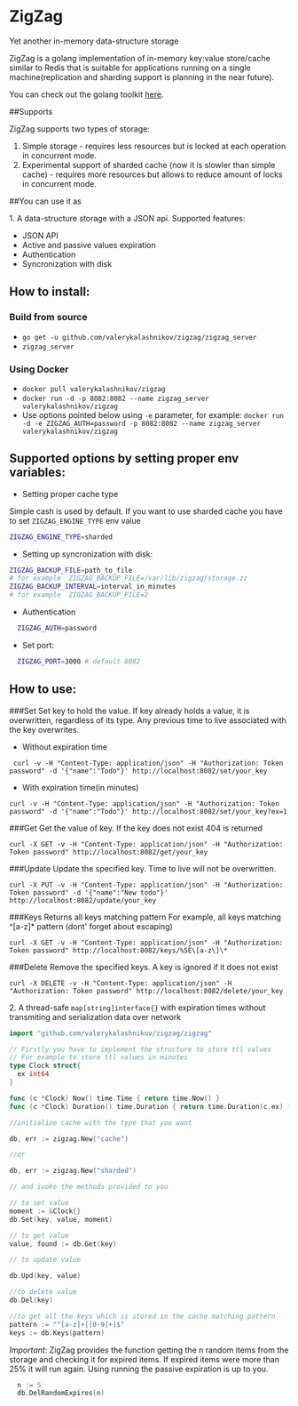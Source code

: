 # ZigZag
Yet another in-memory data-structure storage

ZigZag is a golang implementation of in-memory key:value store/cache similar to Redis that is suitable for applications running on a single machine(replication and sharding support is planning in the near future).

You can check out the golang toolkit [here](https://github.com/valerykalashnikov/thunder).

##Supports

ZigZag supports two types of storage:

1. Simple storage - requires less resources but is locked at each operation in concurrent mode.
2. Experimental support of sharded cache (now it is slowler than simple cache) - requires more resources but allows to reduce amount of locks in concurrent mode.

##You can use it as

1\. A data-structure storage with a JSON api.
  Supported features:
  * JSON API
  * Active and passive values expiration
  * Authentication
  * Syncronization with disk

## How to install:

### Build from source
* ```go get -u github.com/valerykalashnikov/zigzag/zigzag_server```
* ```zigzag_server```

### Using Docker

* ```docker pull valerykalashnikov/zigzag```
* ```docker run -d -p 8082:8082 --name zigzag_server valerykalashnikov/zigzag```
* Use options pointed below using ```-e``` parameter, for example:
```docker run -d -e ZIGZAG_AUTH=password -p 8082:8082 --name zigzag_server valerykalashnikov/zigzag```



## Supported options by setting proper env variables:

* Setting proper cache type

Simple cash is used by default. If you want to use sharded cache you have to set ```ZIGZAG_ENGINE_TYPE``` env value
~~~bash
ZIGZAG_ENGINE_TYPE=sharded
~~~

* Setting up syncronization with disk:
~~~bash
ZIGZAG_BACKUP_FILE=path_to_file
# for example  ZIGZAG_BACKUP_FILE=/var/lib/zigzag/storage.zz
ZIGZAG_BACKUP_INTERVAL=interval_in_minutes
# for example  ZIGZAG_BACKUP_FILE=2
~~~

* Authentication
~~~bash
  ZIGZAG_AUTH=password
~~~
* Set port:
~~~bash
  ZIGZAG_PORT=3000 # default 8082
~~~


## How to use:

###Set
Set key to hold the value. If key already holds a value, it is overwritten, regardless of its type. Any previous time to live associated with the key overwrites.

* Without expiration time

``` curl -v -H "Content-Type: application/json" -H "Authorization: Token password" -d '{"name":"Todo"}' http://localhost:8082/set/your_key```

* With expiration time(in minutes)

``` curl -v -H "Content-Type: application/json" -H "Authorization: Token password" -d '{"name":"Todo"}' http://localhost:8082/set/your_key?ex=1 ```

###Get
Get the value of key. If the key does not exist 404 is returned

```curl -X GET -v -H "Content-Type: application/json" -H "Authorization: Token password" http://localhost:8082/get/your_key```


###Update
Update the specified key. Time to live will not be overwritten.

```curl -X PUT -v -H "Content-Type: application/json" -H "Authorization: Token password" -d '{"name":"New todo"}' http://localhost:8082/update/your_key```

###Keys
Returns all keys matching pattern
For example, all keys matching ^[a-z]* pattern (dont' forget about escaping)

```curl -X GET -v -H "Content-Type: application/json" -H "Authorization: Token password" http://localhost:8082/keys/%5E\[a-z\]\*```

###Delete
Remove the specified keys. A key is ignored if it does not exist

```curl -X DELETE -v -H "Content-Type: application/json" -H "Authorization: Token password" http://localhost:8082/delete/your_key```

2\. A thread-safe ```map[string]interface{}``` with expiration times without transmiting and serialization data over network
~~~go
import "github.com/valerykalashnikov/zigzag/zigzag"

// Firstly you have to implement the structure to store ttl values
// For example to store ttl values in minutes
type Clock struct{
  ex int64
}

func (c *Clock) Now() time.Time { return time.Now() }
func (c *Clock) Duration() time.Duration { return time.Duration(c.ex) * time.Minute }

//initialize cache with the type that you want

db, err := zigzag.New("cache")

//or

db, err := zigzag.New("sharded")

// and ivoke the methods provided to you

// to set value
moment := &Clock{}
db.Set(key, value, moment)

// to get value
value, found := db.Get(key)

// to update value

db.Upd(key, value)

//to delete value
db.Del(key)

//to get all the keys which is stored in the cache matching pattern
pattern := "^[a-z]+[[0-9]+]$"
keys := db.Keys(pattern)
~~~

*Important*: ZigZag provides the function getting the n random items from the storage and checking it for expired items.
If expired items were more than 25% it will run again.
Using running the passive expiration is up to you.
~~~go
  n := 5
  db.DelRandomExpires(n)
~~~





